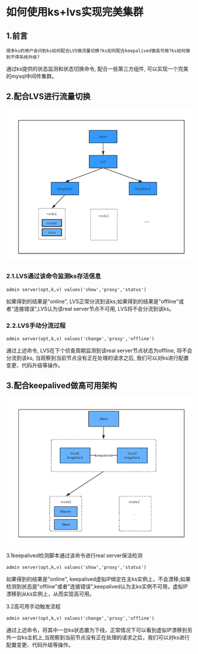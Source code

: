 # 如何使用ks+lvs实现完美集群
## 1.前言

    很多ks的用户会问到ks如何配合LVS做流量切换?ks如何配合keepalived做高可用?ks如何做到不停系统升级?
通过ks提供的状态监测和状态切换命令, 配合一些第三方组件, 可以实现一个完美的mysql中间件集群。

## 2.配合LVS进行流量切换
![lvs部署图](./lvs.png)
### 2.1.LVS通过该命令监测ks存活信息
```
admin server(opt,k,v) values('show','proxy','status')
```

如果得到的结果是"online", LVS正常分流到该ks;如果得到的结果是"offline"或者"连接错误",LVS认为该real server节点不可用, LVS将不会分流到该ks。
### 2.2.LVS手动分流过程
```
admin server(opt,k,v) values('change','proxy','offline')
```
通过上述命令, LVS在下个侦查周期监测到该real server节点状态为offline, 将不会分流到该ks, 当观察到当前节点没有正在处理的请求之后, 我们可以对ks进行配置变更、代码升级等操作。

## 3.配合keepalived做高可用架构
![keepalived部署图](./keepalived.png)

3.1keepalived检测脚本通过该命令进行real server保活检测
```
admin server(opt,k,v) values('show','proxy','status')
```
如果得到的结果是"online", keepalived虚拟IP绑定在主ks实例上，不会漂移;如果检测到状态是"offline"或者"连接错误",keepalived认为主ks实例不可用，虚拟IP漂移到从ks实例上，从而实现高可用。

3.2高可用手动触发流程
```
admin server(opt,k,v) values('change','proxy','offline')
```
通过上述命令，将其中一台ks状态置为下线，正常情况下可以看到虚拟IP漂移到另外一台ks主机上,当观察到当前节点没有正在处理的请求之后，我们可以对ks进行配置变更、代码升级等操作。
